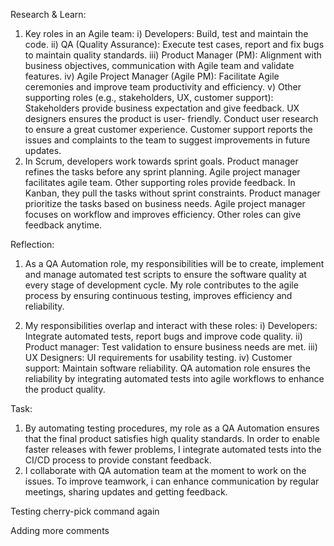 Research & Learn: 

1. Key roles in an Agile team: 
    i) Developers: Build, test and maintain the code.
    ii) QA (Quality Assurance): Execute test cases, report and fix bugs to maintain quality 
    standards.
    iii) Product Manager (PM): Alignment with business objectives, communication with Agile 
    team and validate features.
    iv) Agile Project Manager (Agile PM): Facilitate Agile ceremonies and improve team 
    productivity and efficiency.
    v) Other supporting roles (e.g., stakeholders, UX, customer support): Stakeholders provide 
    business expectation and give feedback. UX designers ensures the product is user- 
    friendly. Conduct user research to ensure a great customer experience. Customer 
    support reports the issues and complaints to the team to suggest improvements in 
    future updates.
2. In Scrum, developers work towards sprint goals. Product manager refines the tasks before any sprint planning. Agile project manager facilitates agile team. Other supporting roles provide feedback.
 In Kanban, they pull the tasks without sprint constraints. Product manager prioritize the tasks based on business needs. Agile project manager focuses on workflow and improves efficiency. Other roles can give feedback anytime.

Reflection: 

1. As a QA Automation role, my responsibilities will be to create, implement and manage automated test scripts to ensure the software quality at every stage of development cycle. My role contributes to the agile process by ensuring continuous testing, improves efficiency and reliability.

2. My responsibilities overlap and interact with these roles: 
i) Developers: Integrate automated tests, report bugs and improve code quality.
ii) Product manager: Test validation to ensure business needs are met.
iii) UX Designers: UI requirements for usability testing.
iv) Customer support: Maintain software reliability.
QA automation role ensures the reliability by integrating automated tests into agile workflows to enhance the product quality.

Task: 

1. By automating testing procedures, my role as a QA Automation ensures that the final product satisfies high quality standards. In order to enable faster releases with fewer problems, I integrate automated tests into the CI/CD process to provide constant feedback.  
2. I collaborate with QA automation team at the moment to work on the issues. To improve teamwork, i can enhance communication by regular meetings, sharing updates and getting feedback.


Testing cherry-pick command again

Adding more comments